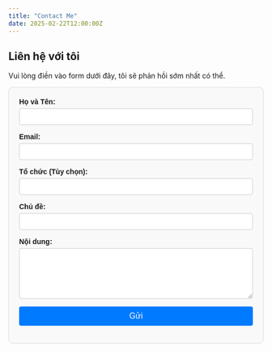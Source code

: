 ```yaml
---
title: "Contact Me"
date: 2025-02-22T12:00:00Z
---
```


<h2>Liên hệ với tôi</h2>
<p>Vui lòng điền vào form dưới đây, tôi sẽ phản hồi sớm nhất có thể.</p>

<form id="contact-form">
    <div class="form-group">
        <label for="name">Họ và Tên:</label>
        <input type="text" id="name" name="name" required>
    </div>
    <div class="form-group">
        <label for="email">Email:</label>
        <input type="email" id="email" name="email" required>
    </div>
    <div class="form-group">
        <label for="organization">Tổ chức (Tùy chọn):</label>
        <input type="text" id="organization" name="organization">
    </div>
    <div class="form-group">
        <label for="subject">Chủ đề:</label>
        <input type="text" id="subject" name="subject" required>
    </div>
    <div class="form-group">
        <label for="message">Nội dung:</label>
        <textarea id="message" name="message" required></textarea>
    </div>
    <button type="submit">Gửi</button>
    <p id="contact-response"></p>
</form>

<style>
#contact-form {
    max-width: 600px;
    margin: auto;
    padding: 20px;
    border: 1px solid #ddd;
    border-radius: 8px;
    background: #f9f9f9;
    font-family: Arial, sans-serif;
}

.form-group {
    display: flex;
    flex-direction: column;
    margin-bottom: 15px;
}

label {
    font-weight: bold;
    margin-bottom: 5px;
}

input, textarea {
    width: 100%;
    padding: 8px;
    border: 1px solid #ccc;
    border-radius: 4px;
}

textarea {
    height: 100px;
}

button {
    width: 100%;
    padding: 10px;
    border: none;
    background: #007bff;
    color: white;
    font-size: 16px;
    border-radius: 4px;
    cursor: pointer;
}

button:hover {
    background: #0056b3;
}

#contact-response {
    margin-top: 10px;
    font-weight: bold;
}
</style>

<script>
const contactAPIUrl = "https://255125pygl.execute-api.ap-southeast-1.amazonaws.com/production/contact";

document.getElementById("contact-form").addEventListener("submit", function(event) {
    event.preventDefault();
    
    const formData = {
        name: document.getElementById("name").value,
        email: document.getElementById("email").value,
        organization: document.getElementById("organization").value || "",
        subject: document.getElementById("subject").value || "",
        message: document.getElementById("message").value
    };

    fetch(contactAPIUrl, {
        method: "POST",
        body: JSON.stringify(formData),
        headers: { "Content-Type": "application/json" }
    })
    .then(response => response.json())
    .then(data => {
        document.getElementById("contact-response").innerText = data.message || "Gửi thành công!";
    })
    .catch(error => {
        document.getElementById("contact-response").innerText = "Có lỗi xảy ra, vui lòng thử lại!";
        console.error("Lỗi khi gửi contact form:", error);
    });
});
</script>
